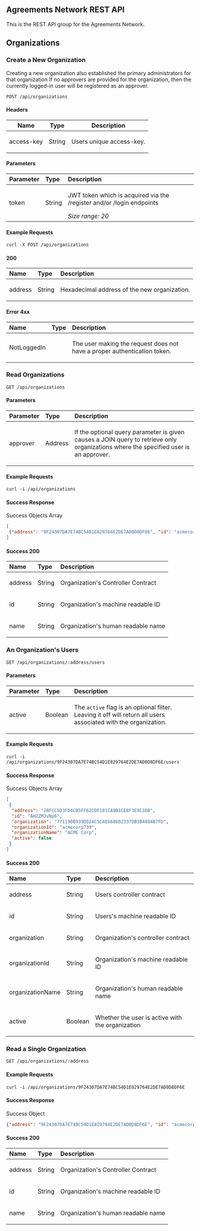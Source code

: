 ## Agreements Network REST API

This is the REST API group for the Agreements Network.

## Organizations

### Create a New Organization

<p>Creating a new organization also established the primary administrators for that organization If no approvers are provided for the organization, then the currently logged-in user will be registered as an approver.</p>

```endpoint
POST /api/organizations
```

#### Headers

| Name    | Type      | Description                          |
|---------|-----------|--------------------------------------|
| access-key | String | <p>Users unique access-key.</p>|




#### Parameters

| Parameter     | Type       | Description                           |
|:---------|:-----------|:--------------------------------------|
| token | String | <p>JWT token which is acquired via the /register and/or /login endpoints</p>_Size range: 20_<br>|

#### Example Requests


```curl
curl -X POST /api/organizations
```



#### 200

| Name     | Type       | Description                           |
|:---------|:-----------|:--------------------------------------|
| address | String | <p>Hexadecimal address of the new organization.</p>|



#### Error 4xx

| Name     | Type       | Description                           |
|:---------|:-----------|:--------------------------------------|
| NotLoggedIn |  | <p>The user making the request does not have a proper authentication token.</p>|


### Read Organizations



```endpoint
GET /api/organizations
```





#### Parameters

| Parameter     | Type       | Description                           |
|:---------|:-----------|:--------------------------------------|
| approver | Address | <p>If the optional query parameter is given causes a JOIN query to retrieve only organizations where the specified user is an approver.</p>|

#### Example Requests


```curl
curl -i /api/organizations
```


#### Success Response

Success Objects Array

```json
[
 {"address": "9F24307DA7E74BC54D1E829764E2DE7AD0D8DF6E", "id": "acmecorp92", "name": "ACME Corp"}
]
```


#### Success 200

| Name     | Type       | Description                           |
|:---------|:-----------|:--------------------------------------|
| address | String | <p>Organization's Controller Contract</p>|
| id | String | <p>Organization's machine readable ID</p>|
| name | String | <p>Organization's human readable name</p>|




### An Organization&#39;s Users



```endpoint
GET /api/organizations/:address/users
```





#### Parameters

| Parameter     | Type       | Description                           |
|:---------|:-----------|:--------------------------------------|
| active | Boolean | <p>The <code>active</code> flag is an optional filter. Leaving it off will return all users associated with the organization.</p>|

#### Example Requests


```curl
curl -i /api/organizations/9F24307DA7E74BC54D1E829764E2DE7AD0D8DF6E/users
```


#### Success Response

Success Objects Array

```json
[
 {
  "address": "2BFCC5D3FD4CB5FF62CDF101CA9B1CE8F3E9C1DB",
  "id": "AHZZMJvNp6",
  "organization": "771190B939D92AC5C4E668602337DB3B4884B7FD",
  "organizationId": "acmecorp739",
  "organizationName": "ACME Corp",
  "active": false
 }
]
```


#### Success 200

| Name     | Type       | Description                           |
|:---------|:-----------|:--------------------------------------|
| address | String | <p>Users controller contract</p>|
| id | String | <p>Users's machine readable ID</p>|
| organization | String | <p>Organization's controller contract</p>|
| organizationId | String | <p>Organization's machine readable ID</p>|
| organizationName | String | <p>Organization's human readable name</p>|
| active | Boolean | <p>Whether the user is active with the organization</p>|




### Read a Single Organization



```endpoint
GET /api/organizations/:address
```




#### Example Requests


```curl
curl -i /api/organizations/9F24307DA7E74BC54D1E829764E2DE7AD0D8DF6E
```


#### Success Response

Success Object

```json
{"address": "9F24307DA7E74BC54D1E829764E2DE7AD0D8DF6E", "id": "acmecorp92", "name": "ACME Corp"}
```


#### Success 200

| Name     | Type       | Description                           |
|:---------|:-----------|:--------------------------------------|
| address | String | <p>Organization's Controller Contract</p>|
| id | String | <p>Organization's machine readable ID</p>|
| name | String | <p>Organization's human readable name</p>|




